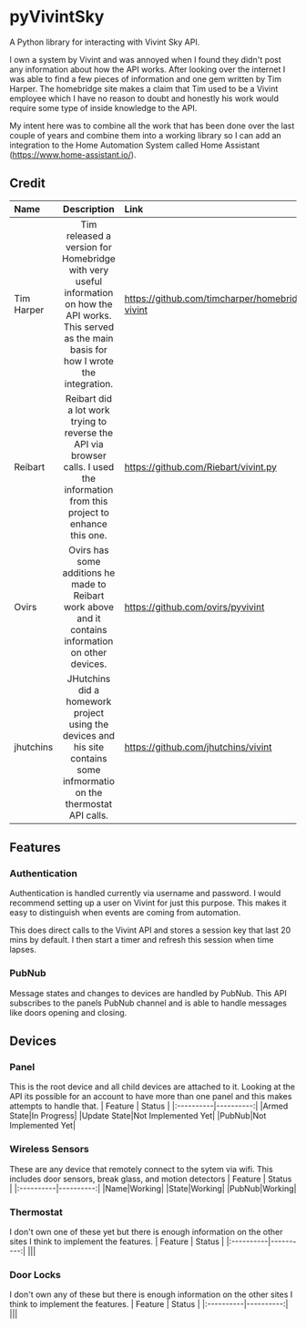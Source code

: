 # pyVivintSky

A Python library for interacting with Vivint Sky API.

I own a system by Vivint and was annoyed when I found they didn't post any information about how the API works.
After looking over the internet I was able to find a few pieces of information and one gem written by Tim Harper. The homebridge site makes a claim that Tim used to be
a Vivint employee which I have no reason to doubt and honestly his work would require some type of inside knowledge to the API.

My intent here was to combine all the work that has been done over the last couple of years and combine them into a working library so I can add an integration to the
Home Automation System called Home Assistant (https://www.home-assistant.io/).

## Credit

| Name       |                                                                       Description                                                                       | Link                                            |
| :--------- | :-----------------------------------------------------------------------------------------------------------------------------------------------------: | :---------------------------------------------- |
| Tim Harper | Tim released a version for Homebridge with very useful information on how the API works. This served as the main basis for how I wrote the integration. | https://github.com/timcharper/homebridge-vivint |
| Reibart    |            Reibart did a lot work trying to reverse the API via browser calls. I used the information from this project to enhance this one.            | https://github.com/Riebart/vivint.py            |
| Ovirs      |                          Ovirs has some additions he made to Reibart work above and it contains information on other devices.                           | https://github.com/ovirs/pyvivint               |
| jhutchins  |                 JHutchins did a homework project using the devices and his site contains some infmormatio on the thermostat API calls.                  | https://github.com/jhutchins/vivint             |

## Features

### Authentication

Authentication is handled currently via username and password. I would recommend setting up a user on Vivint for just this purpose. This makes it easy to
distinguish when events are coming from automation.

This does direct calls to the Vivint API and stores a session key that last 20 mins by default. I then start a timer and refresh this session when time lapses.

### PubNub

Message states and changes to devices are handled by PubNub. This API subscribes to the panels PubNub channel and is able to handle messages like doors opening
and closing.

## Devices

### Panel

This is the root device and all child devices are attached to it. Looking at the API its possible for an account to have more than one panel and this makes attempts to handle that.
| Feature | Status |
|:----------|----------:|
|Armed State|In Progress|
|Update State|Not Implemented Yet|
|PubNub|Not Implemented Yet|

### Wireless Sensors

These are any device that remotely connect to the sytem via wifi. This includes door sensors, break glass, and motion detectors
| Feature | Status |
|:----------|----------:|
|Name|Working|
|State|Working|
|PubNub|Working|

### Thermostat

I don't own one of these yet but there is enough information on the other sites I think to implement the features.
| Feature | Status |
|:----------|----------:|
|||

### Door Locks

I don't own any of these but there is enough information on the other sites I think to implement the features.
| Feature | Status |
|:----------|----------:|
|||
